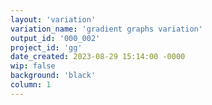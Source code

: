 ```yaml
---
layout: 'variation'
variation_name: 'gradient graphs variation'
output_id: '000_002'
project_id: 'gg'
date_created: 2023-08-29 15:14:00 -0000
wip: false
background: 'black'
column: 1
---
```

